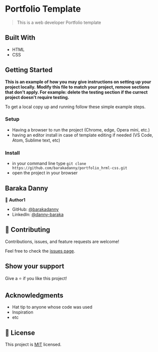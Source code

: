 # Portfolio Template

> This is a web developer Portfolio template

## Built With

- HTML
- CSS

## Getting Started

**This is an example of how you may give instructions on setting up your project locally.**
**Modify this file to match your project, remove sections that don't apply. For example: delete the testing section if the currect project doesn't require testing.**

To get a local copy up and running follow these simple example steps.

### Setup

- Having a browser to run the project (Chrome, edge, Opera mini, etc.)
- having an editor install in case of template editing if needed (VS Code, Atom, Sublime text, etc)

### Install

- in your command line type `git clone https://github.com/barakadanny/portfolio_hrml-css.git`
- open the project in your browser

## Baraka Danny

👤 **Author1**

- GitHub: [@barakadanny](https://github.com/barakadanny)
- LinkedIn: [@danny-baraka](https://www.linkedin.com/in/danny-baraka-589156169/)

## 🤝 Contributing

Contributions, issues, and feature requests are welcome!

Feel free to check the [issues page](https://github.com/barakadanny/portfolio_hrml-css/issues).

## Show your support

Give a ⭐️ if you like this project!

## Acknowledgments

- Hat tip to anyone whose code was used
- Inspiration
- etc

## 📝 License

This project is [MIT](./MIT.md) licensed.
